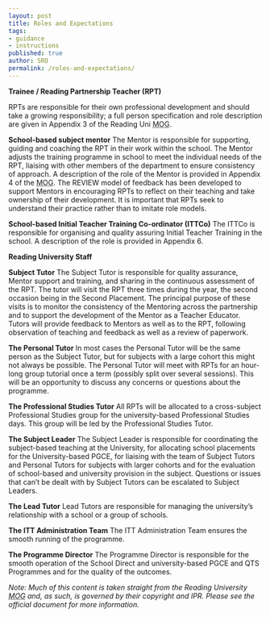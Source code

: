 ```yaml
---
layout: post
title: Roles and Expectations
tags:
- guidance
- instructions
published: true
author: SRO
permalink: /roles-and-expectations/
---
```

<strong>Trainee / Reading Partnership Teacher (RPT)</strong>

RPTs are responsible for their own professional development and should take a growing responsibility; a full person specification and role description are given in Appendix 3 of the Reading Uni <abbr title="Manual of Guidance">MOG</abbr>.

<strong>School-based subject mentor</strong>
The Mentor is responsible for supporting, guiding and coaching the RPT in their work within the school. The Mentor adjusts the training programme in school to meet the individual needs of the RPT, liaising with other members of the department to ensure consistency of approach. A description of the role of the Mentor is provided in Appendix 4 of the <abbr title="Manual of Guidance">MOG</abbr>.
The REVIEW model of feedback has been developed to support Mentors in encouraging RPTs to reflect on their teaching and take ownership of their development. It is important that RPTs seek to understand their practice rather than to imitate role models.

<strong>School-based Initial Teacher Training Co-ordinator (ITTCo)</strong>
The ITTCo is responsible for organising and quality assuring Initial Teacher Training in the school. A description of the role is provided in Appendix 6.

<strong>Reading University Staff</strong>

<strong>Subject Tutor</strong>
The Subject Tutor is responsible for quality assurance, Mentor support and training, and sharing in the continuous assessment of the RPT.  The tutor will visit the RPT three times during the year, the second occasion being in the Second Placement. The principal purpose of these visits is to monitor the consistency of the Mentoring across the partnership and to support the development of the Mentor as a Teacher Educator.  Tutors will provide feedback to Mentors as well as to the RPT, following observation of teaching and feedback as well as a review of paperwork.

<strong>The Personal Tutor</strong>
In most cases the Personal Tutor will be the same person as the Subject Tutor, but for subjects with a large cohort this might not always be possible. The Personal Tutor will meet with RPTs for an hour-long group tutorial once a term (possibly split over several sessions). This will be an opportunity to discuss any concerns or questions about the programme.

<strong>The Professional Studies Tutor</strong>
All RPTs will be allocated to a cross-subject Professional Studies group for the university-based Professional Studies days. This group will be led by the Professional Studies Tutor.

<strong>The Subject Leader</strong>
The Subject Leader is responsible for coordinating the subject-based teaching at the University, for allocating school placements for the University-based PGCE, for liaising with the team of Subject Tutors and Personal Tutors for subjects with larger cohorts and for the evaluation of school-based and university provision in the subject. Questions or issues that can’t be dealt with by Subject Tutors can be escalated to Subject Leaders.

<strong>The Lead Tutor</strong>
Lead Tutors are responsible for managing the university’s relationship with a school or a group of schools.

<strong>The ITT Administration Team</strong>
The ITT Administration Team ensures the smooth running of the programme.

<strong>The Programme Director</strong>
The Programme Director is responsible for the smooth operation of the School Direct and university-based PGCE and QTS Programmes and for the quality of the outcomes.

<em>Note: Much of this content is taken straight from the Reading University <abbr title="Manual of Guidance">MOG</abbr> and, as such, is governed by their copyright and IPR. Please see the official document for more information.</em>
